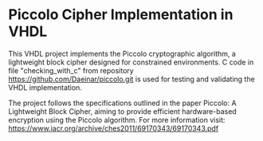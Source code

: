 # Piccolo Cipher Implementation in VHDL

This VHDL project implements the Piccolo cryptographic algorithm, a lightweight block cipher designed for constrained environments.
C code in file "checking_with_c" from repository https://github.com/Daeinar/piccolo.git is used for testing and validating the VHDL implementation. 

The project follows the specifications outlined in the paper Piccolo: A Lightweight Block Cipher, aiming to provide efficient hardware-based encryption using the Piccolo algorithm.
For more information visit: https://www.iacr.org/archive/ches2011/69170343/69170343.pdf

